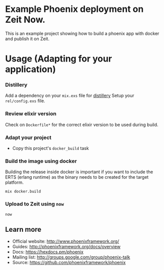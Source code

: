 # Example Phoenix deployment on Zeit Now.

This is an example project showing how to build a phoenix app with docker and publish it on Zeit.

# Usage (Adapting for your application)

### Distillery

Add a dependency on your `mix.exs` file for [distillery](https://hexdocs.pm/distillery/getting-started.html) 
Setup your `rel/config.exs` file.

### Review elixir version

Check on `Dockerfile*` for the correct elixir version to be used during build.

### Adapt your project 

- Copy this project's `docker_build` task

### Build the image using docker

Building the release inside docker is important if you want to include the ERTS (erlang runtime)
as the binary needs to be created for the target platform.

```shell
mix docker.build
```

### Upload to Zeit using `now`

```shell
now
```

## Learn more

  * Official website: http://www.phoenixframework.org/
  * Guides: http://phoenixframework.org/docs/overview
  * Docs: https://hexdocs.pm/phoenix
  * Mailing list: http://groups.google.com/group/phoenix-talk
  * Source: https://github.com/phoenixframework/phoenix
